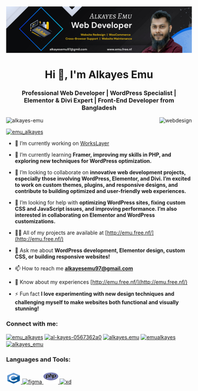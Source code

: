 ![logo](https://raw.githubusercontent.com/Alkayesemu97/Alkayes-Emu/refs/heads/main/www.emu.free.nf%20(1).png)

<h1 align="center">Hi 👋, I'm Alkayes Emu</h1>
<h3 align="center">Professional Web Developer | WordPress Specialist | Elementor & Divi Expert | Front-End Developer from Bangladesh</h3>

<img align="right" alt="webdesign" widht="400" src="https://shorturl.at/8OTrT">

<p align="left"> <img src="https://komarev.com/ghpvc/?username=alkayes-emu&label=Profile%20views&color=0e75b6&style=flat" alt="alkayes-emu" /> </p>

<p align="left"> <a href="https://twitter.com/emu_alkayes" target="blank"><img src="https://img.shields.io/twitter/follow/emu_alkayes?logo=twitter&style=for-the-badge" alt="emu_alkayes" /></a> </p>

- 🔭 I’m currently working on [WorksLayer](https://www.greauxx.com/)

- 🌱 I’m currently learning **Framer, improving my skills in PHP, and exploring new techniques for WordPress optimization.**

- 👯 I’m looking to collaborate on **innovative web development projects, especially those involving WordPress, Elementor, and Divi. I’m excited to work on custom themes, plugins, and responsive designs, and contribute to building optimized and user-friendly web experiences.**

- 🤝 I’m looking for help with **optimizing WordPress sites, fixing custom CSS and JavaScript issues, and improving performance. I’m also interested in collaborating on Elementor and WordPress customizations.**

- 👨‍💻 All of my projects are available at [http://emu.free.nf/](http://emu.free.nf/)

- 💬 Ask me about **WordPress development, Elementor design, custom CSS, or building responsive websites!**

- 📫 How to reach me **alkayesemu97@gmail.com**

- 📄 Know about my experiences [http://emu.free.nf/](http://emu.free.nf/)

- ⚡ Fun fact **I love experimenting with new design techniques and challenging myself to make websites both functional and visually stunning!**

<h3 align="left">Connect with me:</h3>
<p align="left">
<a href="https://twitter.com/emu_alkayes" target="blank"><img align="center" src="https://raw.githubusercontent.com/rahuldkjain/github-profile-readme-generator/master/src/images/icons/Social/twitter.svg" alt="emu_alkayes" height="20" width="20" /></a>
<a href="https://linkedin.com/in/al-kayes-0567362a0" target="blank"><img align="center" src="https://raw.githubusercontent.com/rahuldkjain/github-profile-readme-generator/master/src/images/icons/Social/linked-in-alt.svg" alt="al-kayes-0567362a0" height="20" width="20" /></a>
<a href="https://fb.com/alkayes.emu" target="blank"><img align="center" src="https://raw.githubusercontent.com/rahuldkjain/github-profile-readme-generator/master/src/images/icons/Social/facebook.svg" alt="alkayes.emu" height="20" width="20" /></a>
<a href="https://instagram.com/emualkayes" target="blank"><img align="center" src="https://raw.githubusercontent.com/rahuldkjain/github-profile-readme-generator/master/src/images/icons/Social/instagram.svg" alt="emualkayes" height="20" width="20" /></a>
<a href="https://www.behance.net/alkayes_emu" target="blank"><img align="center" src="https://raw.githubusercontent.com/rahuldkjain/github-profile-readme-generator/master/src/images/icons/Social/behance.svg" alt="alkayes_emu" height="20" width="20" /></a>
</p>

<h3 align="left">Languages and Tools:</h3>
<p align="left"> <a href="https://www.cprogramming.com/" target="_blank" rel="noreferrer"> <img src="https://raw.githubusercontent.com/devicons/devicon/master/icons/c/c-original.svg" alt="c" width="40" height="30"/> </a> <a href="https://www.figma.com/" target="_blank" rel="noreferrer"> <img src="https://www.vectorlogo.zone/logos/figma/figma-icon.svg" alt="figma" width="40" height="40"/> </a> <a href="https://www.php.net" target="_blank" rel="noreferrer"> <img src="https://raw.githubusercontent.com/devicons/devicon/master/icons/php/php-original.svg" alt="php" width="40" height="40"/> </a> <a href="https://www.adobe.com/products/xd.html" target="_blank" rel="noreferrer"> <img src="https://cdn.worldvectorlogo.com/logos/adobe-xd.svg" alt="xd" width="40" height="40"/> </a> </p>


